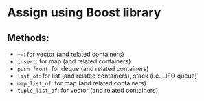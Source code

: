 # Assign using Boost library
## Methods:
* `+=`: for vector (and related containers)
* `insert`: for map (and related containers)
* `push_front`: for deque (and related containers)
* `list_of`: for list (and related containers), stack (i.e. LIFO queue)
* `map_list_of`: for map (and related containers)
* `tuple_list_of`: for vector (and related containers)
